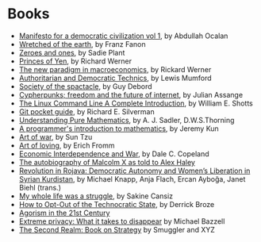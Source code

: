 # Books

- [Manifesto for a democratic civilization vol 1](https://books.ms/main/5DACE4863145F8AE3E506116CC5856C1), by Abdullah Ocalan
- [Wretched of the earth](https://books.ms/main/243B2AFC95746C32A8142D71C96DAA75), by Franz Fanon
- [Zeroes and ones](https://books.ms/main/25D4C4987A4E78601A6E6C227692F091), by Sadie Plant
- [Princes of Yen](https://books.ms/main/67D33FAF9406CA34C388B875A962346C), by Richard Werner
- [The new paradigm in macroeconomics](https://books.ms/main/3FA08BD80315FA4E331E6BA0BDF929FE), by Rickard Werner
- [Authoritarian and Democratic Technics](https://theanarchistlibrary.org/library/lewis-mumford-authoritarian-and-democratic-technics), by Lewis Mumford
- [Society of the spactacle](https://books.ms/main/4E589BD7EBEE15B2E508ADD70C94AE16), by Guy Debord
- [Cypherpunks; freedom and the future of internet](https://books.ms/main/6CFBEDE8234A35317180E0C77CB869AC), by Julian Assange
- [The Linux Command Line A Complete Introduction](https://books.ms/main/3C531CCECB36FF9FFC64081E1233A638), by William E. Shotts
- [Git pocket guide](https://libgen.is/book/index.php?md5=CCBD27EB344E03CA49666716DEAE9E5A), by Richard E. Silverman
- [Understanding Pure Mathematics](https://libgen.is/book/index.php?md5=A12418F80B9FEFF3CF993253B88F3055), by A. J. Sadler, D.W.S.Thorning
- [A programmer's introduction to mathematics](https://libgen.is/book/index.php?md5=14074C1DD80FAD624DE1FD4149266E50), by Jeremy Kun
- [Art of war](https://libgen.is/book/index.php?md5=79930DFA74DA9E76CECB94ACDE7794CC), by Sun Tzu
- [Art of loving](https://libgen.is/book/index.php?md5=CA1B20F6AAB3EABBB60BEF85CBA1949A), by Erich Fromm
- [Economic Interdependence and War](https://libgen.is/book/index.php?md5=5D40D3134DC4B92EC275E9EB3C8C25AC), by Dale C. Copeland
- [The autobiography of Malcolm X as told to Alex Haley](https://libgen.is/book/index.php?md5=314C04B6CA8B01DCFB8555346D197ED5)
- [Revolution in Rojava: Democratic Autonomy and Women’s Liberation in Syrian Kurdistan](https://libgen.is/book/index.php?md5=DC137DCFE5B717BD07B0B06655C088E3), by Michael Knapp, Anja Flach, Ercan Ayboğa, Janet Biehl (trans.)
- [My whole life was a struggle](https://annas-archive.org/md5/e96a51a5bbbf91082821c5120e209fc6), by Sakine Cansiz
- [How to Opt-Out of the Technocratic State](https://annas-archive.org/md5/056e4a80fe37fa5243bc45076c6eeead), by Derrick Broze
- [Agorism in the 21st Century](https://agorist.xyz/)  
- [Extreme privacy: What it takes to disappear](https://libgen.is/book/index.php?md5=BBE0EC80467926B9086CFAEF77FE88A7) by Michael Bazzell
- [	The Second Realm: Book on Strategy](https://libgen.is/book/index.php?md5=1EAE9327B90F560028A497F68C1D6953) by Smuggler and XYZ
